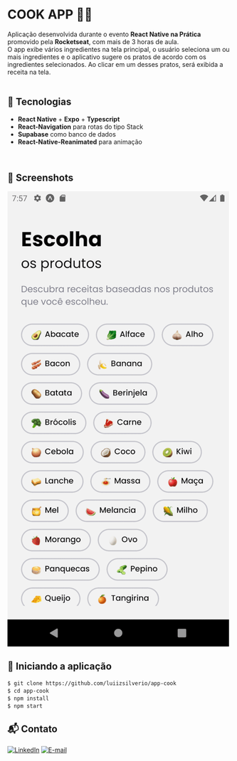 # COOK APP 👨‍🍳

Aplicação desenvolvida durante o evento __React Native na Prática__ promovido pela __Rocketseat__, com mais de 3 horas de aula.<br />
O app exibe vários ingredientes na tela principal, o usuário seleciona um ou mais ingredientes e o aplicativo sugere os pratos de acordo com os ingredientes selecionados. Ao clicar em um desses pratos, será exibida a receita na tela.<br />
<br />

## 🚀 Tecnologias

- __React Native__ + __Expo__ + __Typescript__
- __React-Navigation__ para rotas do tipo Stack
- __Supabase__ como banco de dados
- __React-Native-Reanimated__ para animação
<br />


## 📸 Screenshots
![](https://github.com/luiizsilverio/app-cook/blob/master/src/assets/appcook.gif)


## 🚗 Iniciando a aplicação
```bash
$ git clone https://github.com/luiizsilverio/app-cook
$ cd app-cook
$ npm install
$ npm start
```

## 📬 Contato

[![LinkedIn](https://img.shields.io/badge/LinkedIn-0077B5?style=for-the-badge&logo=linkedin&logoColor=white)](https://www.linkedin.com/in/luiz-s-de-oliveira-6b6067210)
[![E-mail](https://img.shields.io/badge/Gmail-D14836?style=for-the-badge&logo=gmail&logoColor=white)](mailto:luiiz.silverio@gmail.com)


